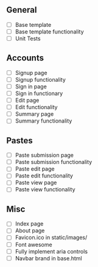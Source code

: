 ## General
* [ ] Base template
* [ ] Base template functionality
* [ ] Unit Tests

## Accounts
* [ ] Signup page
* [ ] Signup functionality
* [ ] Sign in page
* [ ] Sign in functionary
* [ ] Edit page
* [ ] Edit functionality
* [ ] Summary page
* [ ] Summary functionality

## Pastes
* [ ] Paste submission page
* [ ] Paste submission functionality
* [ ] Paste edit page
* [ ] Paste edit functionality
* [ ] Paste view page
* [ ] Paste view functionality

## Misc
* [ ] Index page
* [ ] About page
* [ ] Favicon.ico in static/images/
* [ ] Font awesome
* [ ] Fully implement aria controls
* [ ] Navbar brand in base.html